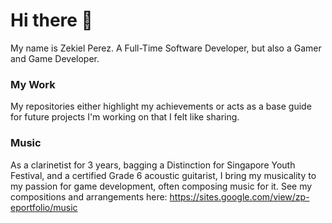 # Hi there 👋
My name is Zekiel Perez. A Full-Time Software Developer, but also a Gamer and Game Developer.

### My Work
My repositories either highlight my achievements or acts as a base guide for future projects I'm working on that I felt like sharing.

### Music
As a clarinetist for 3 years, bagging a Distinction for Singapore Youth Festival, and a certified Grade 6 acoustic guitarist, I bring my musicality to my passion for game development, often composing music for it. See my compositions and arrangements here: https://sites.google.com/view/zp-eportfolio/music

<!--
**zekeperez/zekeperez** is a ✨ _special_ ✨ repository because its `README.md` (this file) appears on your GitHub profile.

Here are some ideas to get you started:

- 🔭 I’m currently working on ...
- 🌱 I’m currently learning ...
- 👯 I’m looking to collaborate on ...
- 🤔 I’m looking for help with ...
- 💬 Ask me about ...
- 📫 How to reach me: ...
- 😄 Pronouns: ...
- ⚡ Fun fact: ...
-->

